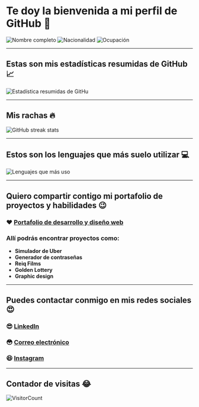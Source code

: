 # Te doy la bienvenida a mi perfil de GitHub :wave:
![Nombre completo](https://img.shields.io/badge/Nombre%20completo-Hernan%20V.%20Demorizi%20Ure%C3%B1a-informational)
![Nacionalidad](https://img.shields.io/badge/Nacionalidad-Dominicano-ffffff)
![Ocupación](https://img.shields.io/badge/Ocupaci%C3%B3n-Desarrollador%20y%20dise%C3%B1ador%20web-ff0000)
___

## Estas son mis estadísticas resumidas de GitHub :chart_with_upwards_trend:
![Estadística resumidas de GitHu](https://github-readme-stats.vercel.app/api?username=hernanreiq&show_icons=true&theme=tokyonight&line_height=27)

___

## Mis rachas :fire:
![GitHub streak stats](https://github-readme-streak-stats.herokuapp.com/?user=hernanreiq&theme=tokyonight)  

___

## Estos son los lenguajes que más suelo utilizar :computer:
![Lenguajes que más uso](https://github-readme-stats.vercel.app/api/top-langs/?username=hernanreiq&layout=compact&show_icons=true&langs_count=10,html&theme=tokyonight)

___

## Quiero compartir contigo mi portafolio de proyectos y habilidades :wink:

### :heart: [Portafolio de desarrollo y diseño web](https://bit.ly/hernanreiq)

### Allí podrás encontrar proyectos como:
* **Simulador de Uber**
* **Generador de contraseñas**
* **Reiq Films**
* **Golden Lottery**
* **Graphic design**

___

## Puedes contactar conmigo en mis redes sociales :heart_eyes:
### :sunglasses: [LinkedIn](https://www.linkedin.com/in/hernan-demorizi-ure%C3%B1a-4430031b1/) 
### :flushed: [Correo electrónico](mailto:hernandemure1202@gmail.com) 
### :laughing: [Instagram](https://www.instagram.com/hernan.reiq/) 
___

## Contador de visitas :joy:
![VisitorCount](https://profile-counter.glitch.me/hernanreiq/count.svg)
